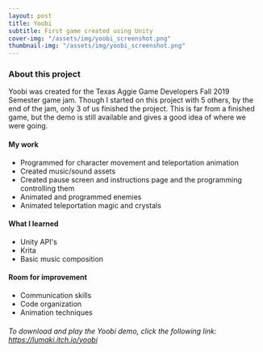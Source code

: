 ```yaml
---
layout: post
title: Yoobi
subtitle: First game created using Unity
cover-img: "/assets/img/yoobi_screenshot.png"
thumbnail-img: "/assets/img/yoobi_screenshot.png"
---
```



### About this project

Yoobi was created for the Texas Aggie Game Developers Fall 2019 Semester game jam. Though I started on this project with 5 others, by the end of the jam, only 3 of us finished the project. This is far from a finished game, but the demo is still available and gives a good idea of where we were going.

#### My work

* Programmed for character movement and teleportation animation
* Created music/sound assets
* Created pause screen and instructions page and the programming controlling them
* Animated and programmed enemies
* Animated teleportation magic and crystals

#### What I learned

* Unity API's
* Krita
* Basic music composition

#### Room for improvement

* Communication skills
* Code organization
* Animation techniques

###### To download and play the Yoobi demo, click the following link: https://lumaki.itch.io/yoobi